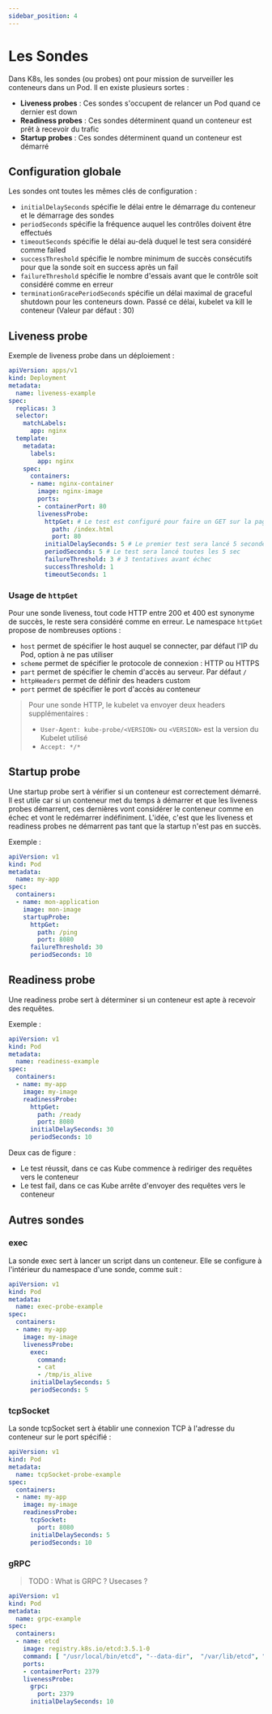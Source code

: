 ```yaml
---
sidebar_position: 4
---
```


# Les Sondes

Dans K8s, les sondes (ou probes) ont pour mission de surveiller les conteneurs dans un Pod. Il en existe plusieurs sortes : 

- __Liveness probes__ : Ces sondes s'occupent de relancer un Pod quand ce dernier est down
- __Readiness probes__ : Ces sondes déterminent quand un conteneur est prêt à recevoir du trafic
- __Startup probes__ : Ces sondes déterminent quand un conteneur est démarré

## Configuration globale

Les sondes ont toutes les mêmes clés de configuration : 

- `initialDelaySeconds` spécifie le délai entre le démarrage du conteneur et le démarrage des sondes
- `periodSeconds` spécifie la fréquence auquel les contrôles doivent être effectués
- `timeoutSeconds` spécifie le délai au-delà duquel le test sera considéré comme failed
- `successThreshold` spécifie le nombre minimum de succès consécutifs pour que la sonde soit en success après un fail
- `failureThreshold` spécifie le nombre d'essais avant que le contrôle soit considéré comme en erreur
- `terminationGracePeriodSeconds` spécifie un délai maximal de graceful shutdown pour les conteneurs down. Passé ce délai, kubelet va kill le conteneur (Valeur par défaut : 30)

## Liveness probe

Exemple de liveness probe dans un déploiement : 

```yaml
apiVersion: apps/v1
kind: Deployment
metadata:
  name: liveness-example
spec:
  replicas: 3
  selector:
    matchLabels:
      app: nginx
  template:
    metadata:
      labels:
        app: nginx
    spec:
      containers:
      - name: nginx-container
        image: nginx-image
        ports:
        - containerPort: 80
        livenessProbe:
          httpGet: # Le test est configuré pour faire un GET sur la page /index.html
            path: /index.html
            port: 80
          initialDelaySeconds: 5 # Le premier test sera lancé 5 secondes après le démarrage du conteneur
          periodSeconds: 5 # Le test sera lancé toutes les 5 sec
          failureThreshold: 3 # 3 tentatives avant échec
          successThreshold: 1
          timeoutSeconds: 1
```

### Usage de `httpGet`

Pour une sonde liveness, tout code HTTP entre 200 et 400 est synonyme de succès, le reste sera considéré comme en erreur. Le namespace `httpGet` propose de nombreuses options : 

- `host` permet de spécifier le host auquel se connecter, par défaut l'IP du Pod, option à ne pas utiliser
- `scheme` permet de spécifier le protocole de connexion : HTTP ou HTTPS
- `part` permet de spécifier le chemin d'accès au serveur. Par défaut `/`
- `httpHeaders` permet de définir des headers custom
- `port` permet de spécifier le port d'accès au conteneur

> Pour une sonde HTTP, le kubelet va envoyer deux headers supplémentaires : 
> - `User-Agent: kube-probe/<VERSION>` ou `<VERSION>` est la version du Kubelet utilisé
> - `Accept: */*`

## Startup probe

Une startup probe sert à vérifier si un conteneur est correctement démarré. Il est utile car si un conteneur met du temps à démarrer et que les liveness probes démarrent, ces dernières
vont considérer le conteneur comme en échec et vont le redémarrer indéfiniment. L'idée, c'est que les liveness et readiness probes ne démarrent pas tant que la startup n'est pas en
succès.

Exemple : 

```yaml
apiVersion: v1
kind: Pod
metadata:
  name: my-app
spec:
  containers:
  - name: mon-application
    image: mon-image
    startupProbe:
      httpGet:
        path: /ping
        port: 8080
      failureThreshold: 30
      periodSeconds: 10
```

## Readiness probe

Une readiness probe sert à déterminer si un conteneur est apte à recevoir des requêtes.

Exemple : 

```yaml
apiVersion: v1
kind: Pod
metadata:
  name: readiness-example
spec:
  containers:
  - name: my-app
    image: my-image
    readinessProbe:
      httpGet:
        path: /ready
        port: 8080
      initialDelaySeconds: 30
      periodSeconds: 10
```

Deux cas de figure : 

- Le test réussit, dans ce cas Kube commence à rediriger des requêtes vers le conteneur
- Le test fail, dans ce cas Kube arrête d'envoyer des requêtes vers le conteneur

## Autres sondes

### exec

La sonde exec sert à lancer un script dans un conteneur. Elle se configure à l'intérieur du namespace d'une sonde, comme suit : 

```yaml
apiVersion: v1
kind: Pod
metadata:
  name: exec-probe-example
spec:
  containers:
  - name: my-app
    image: my-image
    livenessProbe:
      exec:
        command:
        - cat
        - /tmp/is_alive
      initialDelaySeconds: 5
      periodSeconds: 5
```

### tcpSocket

La sonde tcpSocket sert à établir une connexion TCP à l'adresse du conteneur sur le port spécifié : 

```yaml
apiVersion: v1
kind: Pod
metadata:
  name: tcpSocket-probe-example
spec:
  containers:
  - name: my-app
    image: my-image
    readinessProbe:
      tcpSocket:
        port: 8080
      initialDelaySeconds: 5
      periodSeconds: 10
```

### gRPC

> TODO : What is GRPC ? Usecases ?

```yaml
apiVersion: v1
kind: Pod
metadata:
  name: grpc-example
spec:
  containers:
  - name: etcd
    image: registry.k8s.io/etcd:3.5.1-0
    command: [ "/usr/local/bin/etcd", "--data-dir",  "/var/lib/etcd", "--listen-client-urls", "http://0.0.0.0:2379", "--advertise-client-urls", "http://127.0.0.1:2379", "--log-level", "debug"]
    ports:
    - containerPort: 2379
    livenessProbe:
      grpc:
        port: 2379
      initialDelaySeconds: 10
```